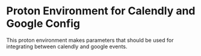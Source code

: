 # Proton Environment for Calendly and Google Config

This proton environment makes parameters that should be used for integrating between calendly and google events.
